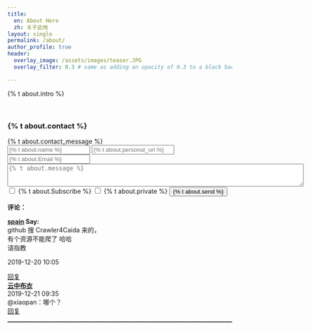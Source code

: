 ```yaml
---
title: 
  en: About Here
  zh: 关于此地
layout: single
permalink: /about/
author_profile: true
header:
  overlay_image: /assets/images/teaser.JPG
  overlay_filter: 0.3 # same as adding an opacity of 0.3 to a black background

---
```


<p>{% t about.intro %}</p>

<html>
<br>
  <h3>{% t about.contact %}</h3><a class ="Contact" id="Contact"></a>
  {% t about.contact_message %}
  <form id="second" method="post" action="https://getsimpleform.com/messages?form_api_token=bce488d72133f1c308485c01fad8b4bb" >
        <input name="redirect_to" type="hidden" id="name" value="https://hatchin.netlify.com{{site.baseurl}}/thankyou">
        <input type="text" placeholder="{% t about.name %}" name="name" required>
        <input type="text" placeholder="{% t about.personal_url %}" name="link" >
        <input type="email" placeholder="{% t about.Email %}" name="replyto_" required >
        <textarea form ="second" name="message" rows = "3" cols = "80" placeholder="{% t about.message %}"></textarea>
        <input type="checkbox" name="Subscribe" value="Add me"> {% t about.Subscribe %}<label for="Subscribe"></label>
        <input type="checkbox" name="Private" value="Add me"> {% t about.private %}
        <label for="Private">
        </label>
        <input type="submit" value="{% t about.send %}">
    </form>



<p class="comment-header"><b>评论：</b></p>
<div class="comment" id="comment-395"><a name="395"></a>
	<div class="comment-info">
		<b><a href="http://www.mryu.top/" target="_blank">spain</a> Say:</b>
			<div class="comment-content">github 搜 Crawler4Caida 来的，<br>
				有个资源不能爬了 哈哈<br>
				请指教
			</div>
<!--<span class="comment-time" ></span>-->
			<p>2019-12-20 10:05</p>
			<div class="comment-reply"><a href="http://www.mryu.top/about.html#comment-395" onclick="commentReply(395,this)">回复</a></div>
	</div>
	<div class="comment comment-children" id="comment-396"><a name="396"></a>
		<div class="comment-info">
			<b><a href="http://www.mryu.top/" target="_blank">云中布衣</a> </b><br><span class="comment-time">2019-12-21 09:35</span>
			<div class="comment-content">@xiaopan：哪个？</div>
			<div class="comment-reply"><a href="http://www.mryu.top/about.html#comment-396" onclick="commentReply(396,this)">回复</a></div>		
		</div>
	</div>
	<hr style="height:1px;border:none;border-top:1px dashed grey;">
</div>
</html>
